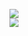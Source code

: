 [![](https://img.shields.io/badge/Made%20With-Github%20Spray-lightgrey.svg?style=for-the-badge&logo=github)](https://github.com/Annihil/github-spray#11291)  
[![](https://i.imgur.com/2DrTn0Z.gif)](https://github.com/Annihil/github-spray)